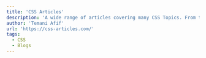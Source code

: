```yaml
---
title: 'CSS Articles'
description: 'A wide range of articles covering many CSS Topics. From the basic to the advanced ones, all the CSS secrets are here.'
author: 'Temani Afif'
url: 'https://css-articles.com/'
tags:
  - CSS
  - Blogs
---
```

